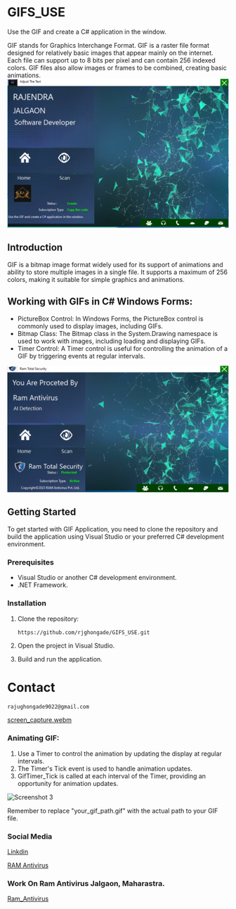# GIFS_USE
Use the GIF and create a C# application in the window.

GIF stands for Graphics Interchange Format. GIF is a raster file format designed for relatively basic images that appear mainly on the internet. Each file can support up to 8 bits per pixel and can contain 256 indexed colors. GIF files also allow images or frames to be combined, creating basic animations.
![Screenshot 1](MAIN.png)

## Introduction

GIF is a bitmap image format widely used for its support of animations and ability to store multiple images in a single file.
It supports a maximum of 256 colors, making it suitable for simple graphics and animations.

## Working with GIFs in C# Windows Forms:

- PictureBox Control: In Windows Forms, the PictureBox control is commonly used to display images, including GIFs.
- Bitmap Class: The Bitmap class in the System.Drawing namespace is used to work with images, including loading and displaying GIFs.
- Timer Control: A Timer control is useful for controlling the animation of a GIF by triggering events at regular intervals.
  
![Screenshot 2](NEW1.png)

## Getting Started

To get started with GIF Application, you need to clone the repository and build the application using Visual Studio or your preferred C# development environment.

### Prerequisites

- Visual Studio or another C# development environment.
- .NET Framework.

### Installation

1. Clone the repository:
   ```shell
   https://github.com/rjghongade/GIFS_USE.git

1. Open the project in Visual Studio.

2. Build and run the application.

# Contact 
```
rajughongade9022@gmail.com
```
[screen_capture.webm](https://github.com/rjghongade/GIFS_USE/assets/105046011/4a5a0832-3e30-4db1-8a04-31b71a60dc51)

### Animating GIF:
1. Use a Timer to control the animation by updating the display at regular intervals.
2. The Timer's Tick event is used to handle animation updates.
3. GifTimer_Tick is called at each interval of the Timer, providing an opportunity for animation updates.

![Screenshot 3](new.png)

Remember to replace "your_gif_path.gif" with the actual path to your GIF file.

### Social Media

[Linkdin](https://www.linkedin.com/in/rajendra-ghongade-07b337259?utm_source=share&utm_campaign=share_via&utm_content=profile&utm_medium=android_app)

[RAM Antivirus](https://www.linkedin.com/company/ram-ultimate-antivirus/)

### Work On Ram Antivirus Jalgaon, Maharastra.
[Ram_Antivirus](https://ramantivirus.com/)



   

